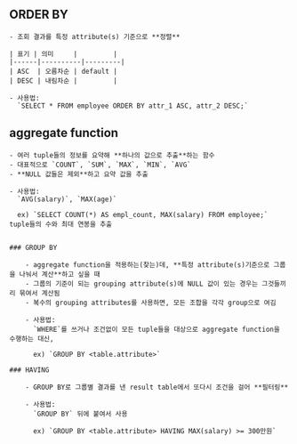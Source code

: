 ## ORDER BY

    - 조회 결과를 특정 attribute(s) 기준으로 **정렬**

    | 표기 | 의미     |         |
    |------|----------|---------|
    | ASC  | 오름차순 | default |
    | DESC | 내림차순 |         |

    - 사용법:
      `SELECT * FROM employee ORDER BY attr_1 ASC, attr_2 DESC;`


## aggregate function

    - 여러 tuple들의 정보를 요약해 **하나의 값으로 추출**하는 함수
    - 대표적으로 `COUNT`, `SUM`, `MAX`, `MIN`, `AVG`
    - **NULL 값들은 제외**하고 요약 값을 추출

    - 사용법:
      `AVG(salary)`, `MAX(age)`

      ex) `SELECT COUNT(*) AS empl_count, MAX(salary) FROM employee;` tuple들의 수와 최대 연봉을 추출


    ### GROUP BY

        - aggregate function을 적용하는(찾는)데, **특정 attribute(s)기준으로 그룹을 나눠서 계산**하고 싶을 때
        - 그룹의 기준이 되는 grouping attribute(s)에 NULL 값이 있는 경우는 그것들끼리 묶여서 계산됨
        - 복수의 grouping attributes를 사용하면, 모든 조합을 각각 group으로 여김

        - 사용법:
          `WHERE`를 쓰거나 조건없이 모든 tuple들을 대상으로 aggregate function을 수행하는 대신,

          ex) `GROUP BY <table.attribute>`

    ### HAVING

        - GROUP BY로 그룹별 결과를 낸 result table에서 또다시 조건을 걸어 **필터링**

        - 사용법:
          `GROUP BY` 뒤에 붙여서 사용

          ex) `GROUP BY <table.attribute> HAVING MAX(salary) >= 300만원`


